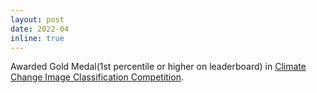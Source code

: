 ```yaml
---
layout: post
date: 2022-04
inline: true
---
```


Awarded Gold Medal(1st percentile or higher on leaderboard) in [Climate Change Image Classification Competition](https://www.linkedin.com/posts/qmssma_congratulations-to-the-qmss-columbia-university-activity-6922586332913401856-CE1u).